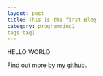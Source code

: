 ```yaml
---
layout: post
title: This is the first Blog
category: programming1
tags:tag1
---
```



HELLO WORLD

Find out more by [my github](https://cwz753.github.io/lvqunbai/).
